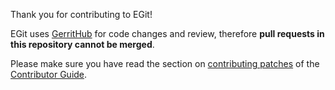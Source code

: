 Thank you for contributing to EGit!

EGit uses [GerritHub](https://eclipse.gerrithub.io) for code changes and review, therefore **pull requests in this repository cannot be merged**.

Please make sure you have read the section on [contributing patches](https://github.com/eclipse-egit/egit/wiki/Contributor-Guide#contributing-patches) of the [Contributor Guide](https://github.com/eclipse-egit/egit/wiki/Contributor-Guide).
